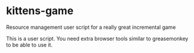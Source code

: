 # kittens-game
Resource management user script for a really great incremental game

This is a user script.  You need extra browser tools similar to greasemonkey to be able to use it.

